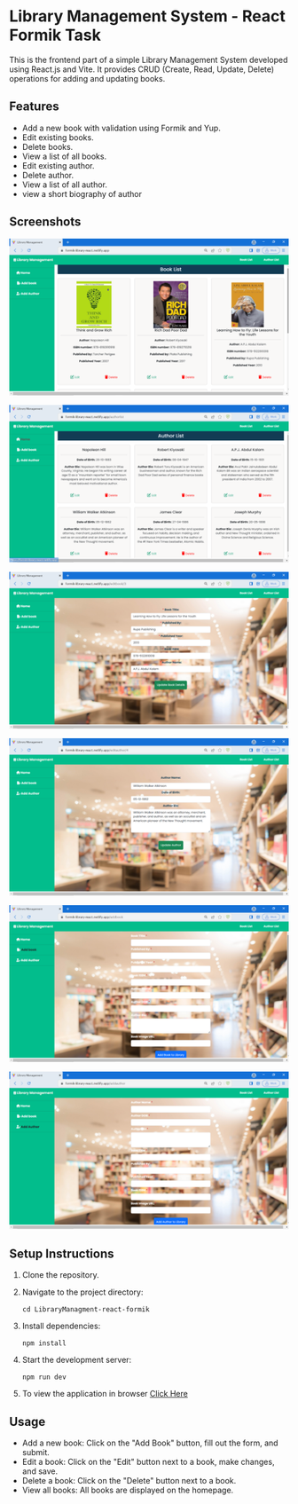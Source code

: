 # Library Management System - React Formik Task

This is the frontend part of a simple Library Management System developed using React.js and Vite. It provides CRUD (Create, Read, Update, Delete) operations for adding and updating books.

## Features

- Add a new book with validation using Formik and Yup.
- Edit existing books.
- Delete books.
- View a list of all books.
- Edit existing author.
- Delete author.
- View a list of all author.
- view a short biography of author


## Screenshots
![book_detail](public/images/book_detail.png)
<br />

![atuhor_detail](public/images/author_detail.png)
<br />

![edit_book](public/images/edit_book.png)
<br />

![edit_author](public/images/edit_author.png)
<br />

![add_book](public/images/add_book.png)
<br />

![add_author](public/images/add_author.png)


## Setup Instructions

1. Clone the repository.

2. Navigate to the project directory:

    ```
    cd LibraryManagment-react-formik
    ```

3. Install dependencies:

    ```
    npm install
    ```

4. Start the development server:

    ```
    npm run dev
    ```

5. To view the application in browser [Click Here](https://formik-library-react.netlify.app/)


## Usage

- Add a new book: Click on the "Add Book" button, fill out the form, and submit.
- Edit a book: Click on the "Edit" button next to a book, make changes, and save.
- Delete a book: Click on the "Delete" button next to a book.
- View all books: All books are displayed on the homepage.



